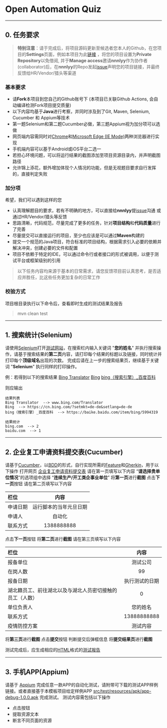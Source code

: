 # Open Automation Quiz
---

## 0. 任务要求

> **特别注意**：请于完成后，将项目源码更新至候选者您本人的Github，在您项目的**Settings**页面，例如本项目为此[链接](https://github.com/nnnlyy/open_automation_quiz_private) ，将您的项目设置为**Private Repository**以免借阅, 并于**Manage access**邀请**nnnlyy**作为协作者(collaborator)后，在**nnnlyy**的Repo发起[issue](https://github.com/nnnlyy/open_automation_test_quiz/issues)声明您的项目链接，并最终反馈给HR/Vendor/猎头等渠道

### 基本要求

* 请**Fork**本项目到您自己的Github账号下 (本项目已关联Github Actions, 会自动编译检测Fork项目提交质量)
* 以下内容均基于**Java**进行考察，并同时涉及到了Git, Maven, Selenium, Cucumber 和 Appium等技术
* 第一题Selenium和第二题Cucumber必做，第三题Appium视为加分项可以选做
* 网页端内容需同时对[Chrome](https://www.google.cn/intl/zh-CN/chrome/)和[Microsoft Edge (IE Mode)](https://www.microsoft.com/zh-cn/edge/business/ie-mode)两种浏览器进行实现
* 手机端内容可以基于Android或iOS平台二选一
* 若担心环境问题，可以将运行结果的截图添加至项目资源目录内，并声明截图路径
* 允许锦上添花，额外增加体现个人情况的功能，但是无视题目要求自行发挥的，直接判定失败

### 加分项

希望，我们可以遇到这样的您

* 认真理解题目的要求，若有不明确的地方，可以直接给**nnnlyy**提[issue](https://github.com/nnnlyy/open_automation_test_quiz/issues)沟通 或 通过HR/Vendor/猎头等反馈
* 思路清晰，代码规范，尽量完成了更多的任务，针对**项目结构**和**代码质量**进行了完善
* 尽量提交可以直接运行的项目，至少也应该是可以通过**Maven**构建的
* 提交一个规范的Java项目，符合标准的项目结构，根据需求引入必要的依赖并解决冲突，创建必要的文件和配置
* 项目不依赖于特定的IDE，可以通过命令行或者接口的形式被调用，以便于测试平台或框架级别的引用

> 以下任务内容均来源于基本的日常需求，请您反馈项目前认真思考，是否适应并胜任，比这些任务更加复杂的日常工作

### 校验方式

项目根目录执行以下命令后，查看即时生成的测试结果及报告

> mvn clean test

---

## 1. 搜索统计(Selenium)

请使用[Selenium](https://github.com/SeleniumHQ/selenium)打开[测试网站](https://cn.bing.com)，在搜索栏内输入关键词 "**您的姓名**" 并执行搜索操作，请基于搜索结果的**第二页**内容，请打印每个结果的标题以及链接，同时统计并打印每个**顶级域名**出现的次数。
完成后请在上一步的搜索结果页，继续基于关键词 "**Selenium**" 执行同样的打印操作。

例：若得到以下的搜索结果
[Bing Translator](www.bing.com/Translator)
[Bing](https://cn.bing.com/?setmkt=de-de&setlang=de-de)
[bing（搜索引擎）_百度百科](https://baike.baidu.com/item/bing/5994319)

则应输出

```
结果列表  
Bing Translator  --> www.bing.com/Translator   
Bing  --> https://cn.bing.com/?setmkt=de-de&setlang=de-de  
bing（搜索引擎）_百度百科  --> https://baike.baidu.com/item/bing/5994319   

结果统计 
bing.com  --> 2
baidu.com  --> 1  
```

---

## 2. 企业复工申请资料提交表(Cucumber)

请基于[Cucumber](https://cucumber.io/)，以[BDD](https://cucumber.io/docs/bdd/)的形式，自行实现所需的[Feature](https://cucumber.io/docs/gherkin/reference/#feature)和[Gherkin](https://cucumber.io/docs/gherkin/)，用于以下操作
打开网页 [企业复工申请资料提交表](https://templates.jinshuju.net/detail/Dv9JPD)
请在第一页填写以下内容
“**请选择贵单位情况**”的选项组中选择 “**连续生产/开工类企事业单位**”
将**第一页**进行**截图**
点击**下一页**按钮
请在第二页填写以下内容


| 栏位     |          内容          |
| :--------- | :----------------------: |
| 申请日期 | 运行脚本的当年元旦日期 |
| 申请人   |         自动化         |
| 联系方式 |       1388888888       |

点击**下一页**按钮
将**第二页**进行**截图**
请在第三页填写以下内容


| 栏位                                                     |      内容      |
| :--------------------------------------------------------- | :--------------: |
| 报备单位                                                 |    测试公司    |
| 在岗人数                                                 |       99       |
| 报备日期                                                 | 执行测试的日期 |
| 湖北籍员工、前往湖北以及与湖北人员密切接触的员工（人数） |       0       |
| 单位负责人                                               |    您的姓名    |
| 联系方式                                                 |  13888888888  |
| 疫情防控方案                                             |    测试内容    |

将**第三页**进行**截图**
点击**提交**按钮
判断提交后弹框信息
将**提交结果页**进行**截图**

测试完成后，应生成相应的[HTML](https://cucumber.io/docs/cucumber/reporting/)格式的[测试报告](https://cucumber.io/docs/cucumber/reporting/#built-in-reporter-plugins)

---

## 3. 手机APP(Appium)

请基于 [Appium](http://appium.io/)  完成任意一款APP的自动化测试，请附带可下载的测试APP样例链接。或者直接基于本模板项目给定样例APP [src/test/resources/apk/app-debug-1.0.0.apk](https://github.com/alaahong/open_automation_quiz/releases/tag/apk-1.0.0) 完成测试。
测试内容需包括以下操作

* 点击按钮
* 提取资源文本
* 断言不同页面的资源
